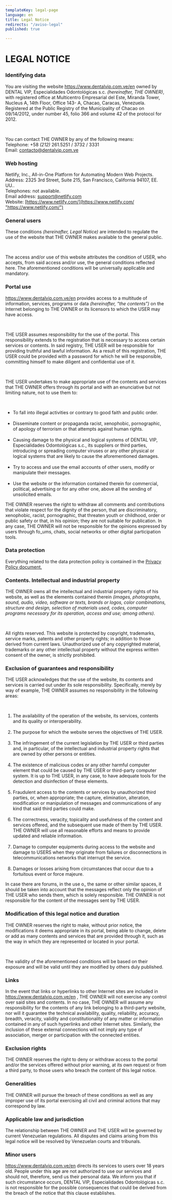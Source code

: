 ```yaml
---
templateKey: legal-page
language: en
title: Legal Notice
redirects: "/aviso-legal"
published: true

---
```

<div class="dv-legal-advise container-fluid dv-main-menu"> <h1 class="dv-page-titles text-left">LEGAL NOTICE</h1> <h3 class="dv-page-titles text-left">Identifying data</h3> <div class="paragraph-group"> <p> You are visiting the website <a href="/en" class="dv-link-green">https://www.dentalvip.com.ve/en</a> owned by DENTAL VIP, Especialidades Odontológicas s.c. <i>(hereinafter, THE OWNER)</i>, with registered office at Multicentro Empresarial del Este, Miranda Tower, Nucleus A, 14th Floor, Office 143- A, Chacao, Caracas, Venezuela. Registered at the Public Registry of the Municipality of Chacao on 09/14/2012, under number 45, folio 366 and volume 42 of the protocol for 2012. </p> <br /> <p> You can contact THE OWNER by any of the following means:<br />Telephone: +58 <i>(212)</i> 261.5251 / 3732 / 3331<br />Email: <a href="mailto:contacto@dentalvip.com.ve" class="dv-link-green" >contacto@dentalvip.com.ve</a > </p> </div> <h3 class="dv-page-titles text-left">Web hosting</h3> <div class="paragraph-group"> <p> Netlify, Inc., All-in-One Platform for Automating Modern Web Projects.<br />Address: 2325 3rd Street, Suite 215, San Francisco, California 94107, EE. UU..<br />Telephones: not available.<br />Email address: <a href="mailto:support@netlify.com" class="dv-link-green">support@netlify.com</a ><br />Website: <a rel="noopener noreferrer" target="_blank" class="dv-link-green" href="[https://www.netlify.com/](https://www.netlify.com/ "https://www.netlify.com/")" >[https://www.netlify.com/](https://www.netlify.com/ "https://www.netlify.com/")</a > </p> </div> <h3 class="dv-page-titles text-left">General users</h3> <div class="paragraph-group"> <p> These conditions <i>(hereinafter, Legal Notice)</i> are intended to regulate the use of the website that THE OWNER makes available to the general public. </p> <br /> <p> The access and/or use of this website attributes the condition of USER, who accepts, from said access and/or use, the general conditions reflected here. The aforementioned conditions will be universally applicable and mandatory. </p> </div> <h3 class="dv-page-titles text-left">Portal use</h3> <div class="paragraph-group"> <p> <a class="dv-link-green" href="/en/">https://www.dentalvip.com.ve/en</a> provides access to a multitude of information, services, programs or data <i>(hereinafter, “the contents”)</i> on the Internet belonging to THE OWNER or its licensors to which the USER may have access. </p> <br /> <p> THE USER assumes responsibility for the use of the portal. This responsibility extends to the registration that is necessary to access certain services or contents. In said registry, THE USER will be responsible for providing truthful and lawful information. As a result of this registration, THE USER could be provided with a password for which he will be responsible, committing himself to make diligent and confidential use of it. </p> <br /> <p> THE USER undertakes to make appropriate use of the contents and services that THE OWNER offers through its portal and with an enunciative but not limiting nature, not to use them to: </p> <br /> <ul> <li> To fall into illegal activities or contrary to good faith and public order. </li> <br /> <li> Disseminate content or propaganda racist, xenophobic, pornographic, of apology of terrorism or that attempts against human rights. </li> <br /> <li> Causing damage to the physical and logical systems of DENTAL VIP, Especialidades Odontológicas s.c., its suppliers or third parties, introducing or spreading computer viruses or any other physical or logical systems that are likely to cause the aforementioned damages. </li> <br /> <li> Try to access and use the email accounts of other users, modify or manipulate their messages. </li> <br /> <li> Use the website or the information contained therein for commercial, political, advertising or for any other one, above all the sending of unsolicited emails. </li> </ul> <p> THE OWNER reserves the right to withdraw all comments and contributions that violate respect for the dignity of the person, that are discriminatory, xenophobic, racist, pornographic, that threaten youth or childhood, order or public safety or that, in his opinion; they are not suitable for publication. In any case, THE OWNER will not be responsible for the opinions expressed by users through fo_ums, chats, social networks
or other digital participation tools.
</p>
</div>
<h3 class="dv-page-titles text-left">Data protection</h3>
<div class="paragraph-group">
<p>
Everything related to the data protection policy is contained in the
<a
rel="noopener noreferrer"
target="_blank"
href="/en/privacy-policy/"
class="dv-link-green"
>Privacy Policy document.</a
>
</p>
</div>
<h3 class="dv-page-titles text-left">
Contents. Intellectual and industrial property
</h3>
<div class="paragraph-group">
<p>
THE OWNER owns all the intellectual and industrial property rights of his
website, as well as the elements contained therein
<i
>(images, photographs, sound, audio, video, software or texts, brands or
logos, color combinations, structure and design, selection of materials
used, codes, computer programs necessary for its operation, access and
use; among others)</i
>.
</p>
<br />
<p>
All rights reserved. This website is protected by copyright, trademarks,
service marks, patents and other property rights; in addition to those
derived from current laws. Unauthorized use of any copyrighted material,
trademarks or any other intellectual property without the express written
consent of the owner, is strictly prohibited.
</p>
</div>
<h3 class="dv-page-titles text-left">
Exclusion of guarantees and responsibility
</h3>
<div class="paragraph-group">
<p>
THE USER acknowledges that the use of the website, its contents and
services is carried out under its sole responsibility. Specifically,
merely by way of example, THE OWNER assumes no responsibility in the
following areas:
</p>
<br />
<ol>
<li>
The availability of the operation of the website, its services, contents
and its quality or interoperability.
</li>
<br />
<li>
The purpose for which the website serves the objectives of THE USER.
</li>
<br />
<li>
The infringement of the current legislation by THE USER or third parties
and, in particular, of the intellectual and industrial property rights
that are owned by other persons or entities.
</li>
<br />
<li>
The existence of malicious codes or any other harmful computer element
that could be caused by THE USER or third-party computer system. It is
up to THE USER, in any case, to have adequate tools for the detection
and disinfection of these elements.
</li>
<br />
<li>
Fraudulent access to the contents or services by unauthorized third
parties, or, when appropriate; the capture, elimination, alteration,
modification or manipulation of messages and communications of any kind
that said third parties could make.
</li>
<br />
<li>
The correctness, veracity, topicality and usefulness of the content and
services offered, and the subsequent use made of them by THE USER. THE
OWNER will use all reasonable efforts and means to provide updated and
reliable information.
</li>
<br />
<li>
Damage to computer equipments during access to the website and damage to
USERS when they originate from failures or disconnections in
telecommunications networks that interrupt the service.
</li>
<br />
<li>
Damages or losses arising from circumstances that occur due to a
fortuitous event or force majeure.
</li>
</ol>
<p_>
In case there are forums, in the use o_ the same or other similar spaces,
it should be taken into account that the messages reflect only the opinion
of THE USER who sends them, which is solely responsible. THE OWNER is not
responsible for the content of the messages sent by THE USER.
</p>
</div>
<h3 class="dv-page-titles text-left">
Modification of this legal notice and duration
</h3>
<div class="paragraph-group">
<p>
THE OWNER reserves the right to make, without prior notice, the
modifications it deems appropriate in its portal, being able to change,
delete or add as many contents and services that are provided through it,
such as the way in which they are represented or located in your portal.
</p>
<br />
<p>
The validity of the aforementioned conditions will be based on their
exposure and will be valid until they are modified by others duly
published.
</p>
</div>
<h3 class="dv-page-titles text-left">Links</h3>
<div class="paragraph-group">
<p>
In the event that links or hyperlinks to other Internet sites are included
in
<a href="/en" class="dv-link-green">https://www.dentalvip.com.ve/en</a> ,
THE OWNER will not exercise any control over said sites and contents. In
no case, THE OWNER will assume any responsibility for the contents of any
link belonging to a third-party website, nor will it guarantee the
technical availability, quality, reliability, accuracy, breadth, veracity,
validity and constitutionality of any matter or information contained in
any of such hyperlinks and other Internet sites. Similarly, the inclusion
of these external connections will not imply any type of association,
merger or participation with the connected entities.
</p>
</div>
<h3 class="dv-page-titles text-left">Exclusion rights</h3>
<div class="paragraph-group">
<p>
THE OWNER reserves the right to deny or withdraw access to the portal
and/or the services offered without prior warning, at its own request or
from a third party, to those users who breach the content of this legal
notice.
</p>
</div>
<h3 class="dv-page-titles text-left">Generalities</h3>
<div class="paragraph-group">
<p>
THE OWNER will pursue the breach of these conditions as well as any
improper use of its portal exercising all civil and criminal actions that
may correspond by law.
</p>
</div>
<h3 class="dv-page-titles text-left">Applicable law and jurisdiction</h3>
<div class="paragraph-group">
<p>
The relationship between THE OWNER and THE USER will be governed by
current Venezuelan regulations. All disputes and claims arising from this
legal notice will be resolved by Venezuelan courts and tribunals.
</p>
</div>
<h3 class="dv-page-titles text-left">Minor users</h3>
<div class="paragraph-group">
<p>
<a href="/en" class="dv-link-green">https://www.dentalvip.com.ve/en</a>
directs its services to users over 18 years old. People under this age are
not authorized to use our services and should not, therefore, send us
their personal data. We inform you that if such circumstance occurs,
DENTAL VIP, Especialidades Odontológicas s.c. is not responsible for the
possible consequences that could be derived from the breach of the notice
that this clause establishes.
</p>
</div_>
</div>
